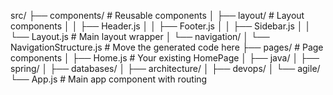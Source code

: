 src/
├── components/          # Reusable components
│   ├── layout/         # Layout components
│   │   ├── Header.js
│   │   ├── Footer.js
│   │   ├── Sidebar.js
│   │   └── Layout.js   # Main layout wrapper
│   └── navigation/
│       └── NavigationStructure.js  # Move the generated code here
├── pages/              # Page components
│   ├── Home.js         # Your existing HomePage
│   ├── java/
│   ├── spring/
│   ├── databases/
│   ├── architecture/
│   ├── devops/
│   └── agile/
└── App.js             # Main app component with routing